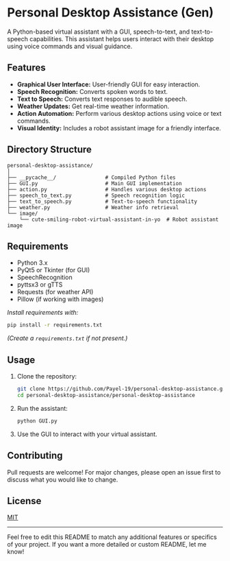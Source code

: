# Personal Desktop Assistance (Gen)

A Python-based virtual assistant with a GUI, speech-to-text, and text-to-speech capabilities. This assistant helps users interact with their desktop using voice commands and visual guidance.

## Features

- **Graphical User Interface:** User-friendly GUI for easy interaction.
- **Speech Recognition:** Converts spoken words to text.
- **Text to Speech:** Converts text responses to audible speech.
- **Weather Updates:** Get real-time weather information.
- **Action Automation:** Perform various desktop actions using voice or text commands.
- **Visual Identity:** Includes a robot assistant image for a friendly interface.

## Directory Structure

```
personal-desktop-assistance/
│
├── __pycache__/                # Compiled Python files
├── GUI.py                      # Main GUI implementation
├── action.py                   # Handles various desktop actions
├── speech_to_text.py           # Speech recognition logic
├── text_to_speech.py           # Text-to-speech functionality
├── weather.py                  # Weather info retrieval
└── image/
    └── cute-smiling-robot-virtual-assistant-in-yo  # Robot assistant image
```

## Requirements

- Python 3.x
- PyQt5 or Tkinter (for GUI)
- SpeechRecognition
- pyttsx3 or gTTS
- Requests (for weather API)
- Pillow (if working with images)

*Install requirements with:*
```bash
pip install -r requirements.txt
```
*(Create a `requirements.txt` if not present.)*

## Usage

1. Clone the repository:
   ```bash
   git clone https://github.com/Payel-19/personal-desktop-assistance.git
   cd personal-desktop-assistance/personal-desktop-assistance
   ```
2. Run the assistant:
   ```bash
   python GUI.py
   ```
3. Use the GUI to interact with your virtual assistant.

## Contributing

Pull requests are welcome! For major changes, please open an issue first to discuss what you would like to change.

## License

[MIT](../LICENSE)

---

Feel free to edit this README to match any additional features or specifics of your project. If you want a more detailed or custom README, let me know!
